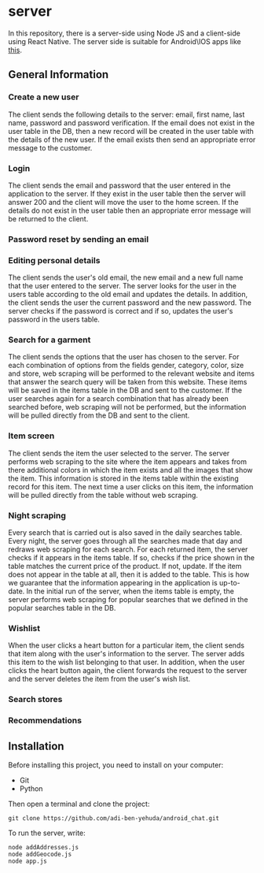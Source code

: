 # server

In this repository, there is a server-side using Node JS and a client-side using React Native. The server side is suitable for Android\IOS apps like [this](https://github.com/adi-ben-yehuda/LookMatcher). 

## General Information

### Create a new user
The client sends the following details to the server: email, first name, last name, password and password verification. If the email does not exist in the user table in the DB, then a new record will be created in the user table with the details of the new user. If the email exists then send an appropriate error message to the customer.

### Login
The client sends the email and password that the user entered in the application to the server. If they exist in the user table then the server will answer 200 and the client will move the user to the home screen. If the details do not exist in the user table then an appropriate error message will be returned to the client.

### Password reset by sending an email

### Editing personal details
The client sends the user's old email, the new email and a new full name that the user entered to the server. The server looks for the user in the users table according to the old email and updates the details. In addition, the client sends the user the current password and the new password. The server checks if the password is correct and if so, updates the user's password in the users table.

### Search for a garment
The client sends the options that the user has chosen to the server. For each combination of options from the fields gender, category, color, size and store, web scraping will be performed to the relevant website and items that answer the search query will be taken from this website. These items will be saved in the items table in the DB and sent to the customer. If the user searches again for a search combination that has already been searched before, web scraping will not be performed, but the information will be pulled directly from the DB and sent to the client.

### Item screen
The client sends the item the user selected to the server. The server performs web scraping to the site where the item appears and takes from there additional colors in which the item exists and all the images that show the item. This information is stored in the items table within the existing record for this item. The next time a user clicks on this item, the information will be pulled directly from the table without web scraping.

### Night scraping
Every search that is carried out is also saved in the daily searches table. Every night, the server goes through all the searches made that day and redraws web scraping for each search. For each returned item, the server checks if it appears in the items table. If so, checks if the price shown in the table matches the current price of the product. If not, update. If the item does not appear in the table at all, then it is added to the table. This is how we guarantee that the information appearing in the application is up-to-date.
In the initial run of the server, when the items table is empty, the server performs web scraping for popular searches that we defined in the popular searches table in the DB.

### Wishlist
When the user clicks a heart button for a particular item, the client sends that item along with the user's information to the server. The server adds this item to the wish list belonging to that user. In addition, when the user clicks the heart button again, the client forwards the request to the server and the server deletes the item from the user's wish list.

### Search stores

### Recommendations


## Installation

Before installing this project, you need to install on your computer:

- Git
- Python

Then open a terminal and clone the project:
```
git clone https://github.com/adi-ben-yehuda/android_chat.git
```

To run the server, write: 
```
node addAddresses.js
node addGeocode.js
node app.js
```

